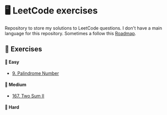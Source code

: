 # 🖥️ LeetCode exercises
Repository to store my solutions to LeetCode questions. I don't have a main language for this repository. Sometimes a follow this [Roadmap](https://neetcode.io/roadmap).

## 📑 Exercises

#### 📗 Easy
- [9. Palindrome Number]()

#### 📙 Medium
- [167. Two Sum II]()


#### 📕 Hard